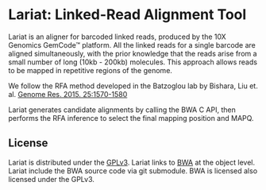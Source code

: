 # Lariat: Linked-Read Alignment Tool

Lariat is an aligner for barcoded linked reads, produced by the 10X Genomics GemCode™ platform. All the linked reads for a single barcode are aligned simultaneously, with the prior knowledge that the reads arise from a small number of long (10kb - 200kb) molecules. This approach allows reads to be mapped in repetitive regions of the genome.

We follow the RFA method developed in the Batzoglou lab by Bishara, Liu et. al. [Genome Res. 2015. 25:1570-1580](http://genome.cshlp.org/content/25/10/1570) 

Lariat generates candidate alignments by calling the BWA C API, then performs the RFA inference to select the final mapping position and MAPQ.

## License
Lariat is distributed under the [GPLv3](http://www.gnu.org/licenses/gpl-3.0.en.html). Lariat links to [BWA](https://github.com/lh3/bwa) at the object level. Lariat include the BWA source code via git submodule. BWA is licensed also licensed under the GPLv3. 
